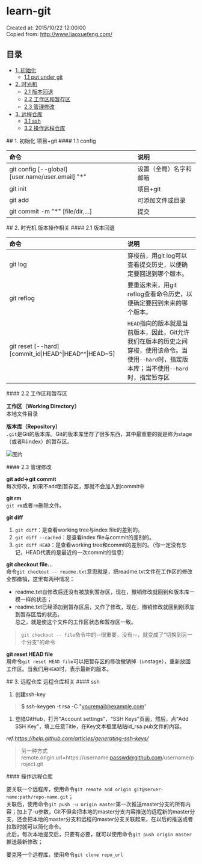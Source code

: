 # learn-git
Created at: 2015/10/22 12:00:00   
Copied from: http://www.liaoxuefeng.com/

## 目录
* [1. 初始化](#1)
  * [1.1 put under git](#1.1)
* [2. 时光机](#2)
  * [2.1 版本回退](#2.1)
  * [2.2 工作区和暂存区](#2.2)
  * [2.3 管理修改](#2.3)
* [3. 远程仓库](#3)
  * [3.1 ssh](#3.1)
  * [3.2 操作远程仓库](#3.2)

<a name="1" />
## 1. 初始化
项目+git
<a name="1.1" />
#### 1.1 config

|命令|说明|
|:---|:---|
|git config [--global] [user.name/user.email] "*"|设置（全局）名字和邮箱|
|git init|项目+git|
|git add|可添加文件或目录|
|git commit -m "*" [file/dir,...]|提交|


<a name="2" />
## 2. 时光机
版本操作相关

<a name="2.1" />
#### 2.1 版本回退

|命令|说明|
|:---|:---|
|git log|穿梭前，用git log可以查看提交历史，以便确定要回退到哪个版本。|
|git reflog|要重返未来，用git reflog查看命令历史，以便确定要回到未来的哪个版本。|
|git reset [--hard] [commit_id\|HEAD^\|HEAD^^\|HEAD~5\]|`HEAD`指向的版本就是当前版本，因此，Git允许我们在版本的历史之间穿梭，使用该命令。当使用`--hard`时，指定版本库；当不使用`--hard`时，指定暂存区|

<a name="2.2" />
#### 2.2 工作区和暂存区

__工作区（Working Directory）__   
本地文件目录

__版本库（Repository）__   
`.git`是Git的版本库。Git的版本库里存了很多东西，其中最重要的就是称为stage（或者叫index）的暂存区。
  
![图片]()

<a name="2.3" />
#### 2.3 管理修改

__git add->git commit__   
每次修改，如果不add到暂存区，那就不会加入到commit中   

__git rm__   
`git rm`或者`rm`删除文件。   

__git diff__   
1. `git diff`：是查看working tree与index file的差别的。   
1. `git diff --cached`：是查看index file与commit的差别的。   
1. `git diff HEAD`：是查看working tree和commit的差别的。（你一定没有忘记，HEAD代表的是最近的一次commit的信息）   

__git checkout file...__   
命令`git checkout -- readme.txt`意思就是，把readme.txt文件在工作区的修改全部撤销，这里有两种情况：   
  * readme.txt自修改后还没有被放到暂存区，现在，撤销修改就回到和版本库一模一样的状态；   
  * readme.txt已经添加到暂存区后，又作了修改，现在，撤销修改就回到刚添加到暂存区后的状态。   
总之，就是使这个文件的工作区状态和暂存区一致。   
>`git checkout -- file`命令中的--很重要，没有--，就变成了“切换到另一个分支”的命令   

__git reset HEAD file__   
用命令`git reset HEAD file`可以把暂存区的修改撤销掉（unstage），重新放回工作区。当我们用`HEAD`时，表示最新的版本。   

<a name="3" />
## 3. 远程仓库
远程仓库相关

<a name="3.1" />
#### ssh

1. 创建ssh-key   
> $ ssh-keygen -t rsa -C "youremail@example.com"   
1. 登陆GitHub，打开“Account settings”，“SSH Keys”页面，然后，点“Add SSH Key”，填上任意Title，在Key文本框里粘贴id_rsa.pub文件的内容。   

_ref:https://help.github.com/articles/generating-ssh-keys/_

>另一种方式remote.origin.url=https://username:passwd@github.com/username/project.git   

<a name="3.2" />
#### 操作远程仓库

要关联一个远程库，使用命令`git remote add origin git@server-name:path/repo-name.git`；   
关联后，使用命令`git push -u origin master`第一次推送master分支的所有内容；加上了-u参数，Git不但会把本地的master分支内容推送的远程新的master分支，还会把本地的master分支和远程的master分支关联起来，在以后的推送或者拉取时就可以简化命令。   
此后，每次本地提交后，只要有必要，就可以使用命令`git push origin master`推送最新修改；   

要克隆一个远程库，使用命令`git clone repo_url`
